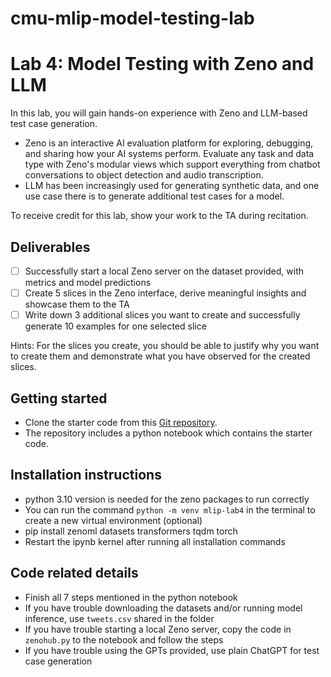# cmu-mlip-model-testing-lab

# Lab 4: Model Testing with Zeno and LLM

In this lab, you will gain hands-on experience with Zeno and LLM-based test case generation.
- Zeno is an interactive AI evaluation platform for exploring, debugging, and sharing how your AI systems perform. Evaluate any task and data type with Zeno's modular views which support everything from chatbot conversations to object detection and audio transcription.
- LLM has been increasingly used for generating synthetic data, and one use case there is to generate additional test cases for a model.

To receive credit for this lab, show your work to the TA during recitation.

## Deliverables
- [ ] Successfully start a local Zeno server on the dataset provided, with metrics and model predictions
- [ ] Create 5 slices in the Zeno interface, derive meaningful insights and showcase them to the TA
- [ ] Write down 3 additional slices you want to create and successfully generate 10 examples for one selected slice

Hints: For the slices you create, you should be able to justify why you want to create them and demonstrate what you have observed for the created slices.

## Getting started
- Clone the starter code from this [Git repository](https://github.com/cmu-seai/cmu-mlip-model-testing-lab).
- The repository includes a python notebook which contains the starter code.

## Installation instructions
- python 3.10 version is needed for the zeno packages to run correctly
- You can run the command `python -m venv mlip-lab4` in the terminal to create a new virtual environment (optional)
- pip install zenoml datasets transformers tqdm torch
- Restart the ipynb kernel after running all installation commands

## Code related details
- Finish all 7 steps mentioned in the python notebook
- If you have trouble downloading the datasets and/or running model inference, use `tweets.csv` shared in the folder
- If you have trouble starting a local Zeno server, copy the code in `zenohub.py` to the notebook and follow the steps
- If you have trouble using the GPTs provided, use plain ChatGPT for test case generation
